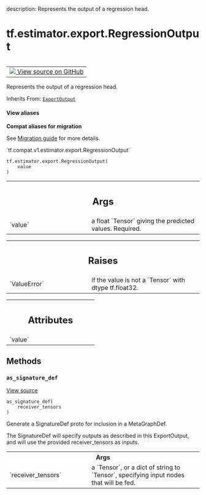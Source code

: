 description: Represents the output of a regression head.

<div itemscope itemtype="http://developers.google.com/ReferenceObject">
<meta itemprop="name" content="tf.estimator.export.RegressionOutput" />
<meta itemprop="path" content="Stable" />
<meta itemprop="property" content="__init__"/>
<meta itemprop="property" content="as_signature_def"/>
</div>

# tf.estimator.export.RegressionOutput

<!-- Insert buttons and diff -->

<table class="tfo-notebook-buttons tfo-api nocontent" align="left">
<td>
  <a target="_blank" href="https://github.com/tensorflow/tensorflow/blob/r2.3/tensorflow/python/saved_model/model_utils/export_output.py#L170-L199">
    <img src="https://www.tensorflow.org/images/GitHub-Mark-32px.png" />
    View source on GitHub
  </a>
</td>
</table>



Represents the output of a regression head.

Inherits From: [`ExportOutput`](../../../tf/estimator/export/ExportOutput.md)

<section class="expandable">
  <h4 class="showalways">View aliases</h4>
  <p>
<b>Compat aliases for migration</b>
<p>See
<a href="https://www.tensorflow.org/guide/migrate">Migration guide</a> for
more details.</p>
<p>`tf.compat.v1.estimator.export.RegressionOutput`</p>
</p>
</section>

<pre class="devsite-click-to-copy prettyprint lang-py tfo-signature-link">
<code>tf.estimator.export.RegressionOutput(
    value
)
</code></pre>



<!-- Placeholder for "Used in" -->


<!-- Tabular view -->
 <table class="responsive fixed orange">
<colgroup><col width="214px"><col></colgroup>
<tr><th colspan="2"><h2 class="add-link">Args</h2></th></tr>

<tr>
<td>
`value`
</td>
<td>
a float `Tensor` giving the predicted values.  Required.
</td>
</tr>
</table>



<!-- Tabular view -->
 <table class="responsive fixed orange">
<colgroup><col width="214px"><col></colgroup>
<tr><th colspan="2"><h2 class="add-link">Raises</h2></th></tr>

<tr>
<td>
`ValueError`
</td>
<td>
if the value is not a `Tensor` with dtype tf.float32.
</td>
</tr>
</table>





<!-- Tabular view -->
 <table class="responsive fixed orange">
<colgroup><col width="214px"><col></colgroup>
<tr><th colspan="2"><h2 class="add-link">Attributes</h2></th></tr>

<tr>
<td>
`value`
</td>
<td>

</td>
</tr>
</table>



## Methods

<h3 id="as_signature_def"><code>as_signature_def</code></h3>

<a target="_blank" href="https://github.com/tensorflow/tensorflow/blob/r2.3/tensorflow/python/saved_model/model_utils/export_output.py#L191-L199">View source</a>

<pre class="devsite-click-to-copy prettyprint lang-py tfo-signature-link">
<code>as_signature_def(
    receiver_tensors
)
</code></pre>

Generate a SignatureDef proto for inclusion in a MetaGraphDef.

The SignatureDef will specify outputs as described in this ExportOutput,
and will use the provided receiver_tensors as inputs.

<!-- Tabular view -->
 <table class="responsive fixed orange">
<colgroup><col width="214px"><col></colgroup>
<tr><th colspan="2">Args</th></tr>

<tr>
<td>
`receiver_tensors`
</td>
<td>
a `Tensor`, or a dict of string to `Tensor`, specifying
input nodes that will be fed.
</td>
</tr>
</table>





